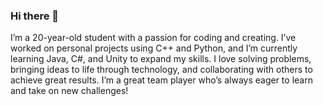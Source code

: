 ### Hi there 👋

I’m a 20-year-old student with a passion for coding and creating. I’ve worked on personal projects using C++ and Python, and I’m currently learning Java, C#, and Unity to expand my skills. I love solving problems, bringing ideas to life through technology, and collaborating with others to achieve great results. I’m a great team player who’s always eager to learn and take on new challenges!

